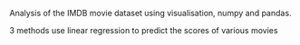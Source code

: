 Analysis of the IMDB movie dataset using visualisation, numpy and pandas. 

3 methods use linear regression to predict the scores of various movies
